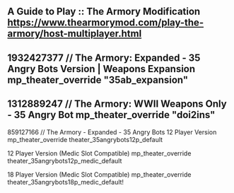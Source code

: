A Guide to Play :: The Armory Modification
https://www.thearmorymod.com/play-the-armory/host-multiplayer.html
------
1932427377   // The Armory: Expanded - 35 Angry Bots Version | Weapons Expansion
mp_theater_override "35ab_expansion" 
-----------------
1312889247  // The Armory: WWII Weapons Only - 35 Angry Bot
mp_theater_override "doi2ins"  
------------
859127166 // The Armory - Expanded - 35 Angry Bots
12 Player Version
mp_theater_override theater_35angrybots12p_default

12 Player Version (Medic Slot Compatible)
mp_theater_override theater_35angrybots12p_medic_default

18 Player Version (Medic Slot Compatible)
mp_theater_override theater_35angrybots18p_medic_default!
